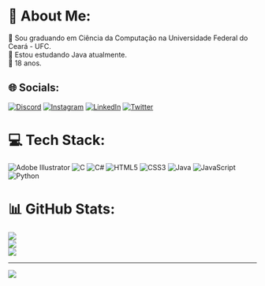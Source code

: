 # 💫 About Me:
🔭 Sou graduando em Ciência da Computação na  Universidade Federal do Ceará - UFC.<br>🌱 Estou estudando Java atualmente.<br>💬 18 anos.


## 🌐 Socials:
[![Discord](https://img.shields.io/badge/Discord-%237289DA.svg?logo=discord&logoColor=white)](https://discord.gg/nicolasferreira6387) [![Instagram](https://img.shields.io/badge/Instagram-%23E4405F.svg?logo=Instagram&logoColor=white)](https://instagram.com/nicolasferreira_l) [![LinkedIn](https://img.shields.io/badge/LinkedIn-%230077B5.svg?logo=linkedin&logoColor=white)](https://linkedin.com/in/nicolas-ferreira-99575b263) [![Twitter](https://img.shields.io/badge/Twitter-%231DA1F2.svg?logo=Twitter&logoColor=white)](https://twitter.com/@nicolas21194725) 

# 💻 Tech Stack:
![Adobe Illustrator](https://img.shields.io/badge/adobe%20illustrator-%23FF9A00.svg?style=for-the-badge&logo=adobe%20illustrator&logoColor=white) ![C](https://img.shields.io/badge/c-%2300599C.svg?style=for-the-badge&logo=c&logoColor=white) ![C#](https://img.shields.io/badge/c%23-%23239120.svg?style=for-the-badge&logo=c-sharp&logoColor=white) ![HTML5](https://img.shields.io/badge/html5-%23E34F26.svg?style=for-the-badge&logo=html5&logoColor=white) ![CSS3](https://img.shields.io/badge/css3-%231572B6.svg?style=for-the-badge&logo=css3&logoColor=white) ![Java](https://img.shields.io/badge/java-%23ED8B00.svg?style=for-the-badge&logo=openjdk&logoColor=white) ![JavaScript](https://img.shields.io/badge/javascript-%23323330.svg?style=for-the-badge&logo=javascript&logoColor=%23F7DF1E) ![Python](https://img.shields.io/badge/python-3670A0?style=for-the-badge&logo=python&logoColor=ffdd54)
# 📊 GitHub Stats:
![](https://github-readme-stats.vercel.app/api?username=nicolasferleite&theme=dark&hide_border=false&include_all_commits=false&count_private=false)<br/>
![](https://github-readme-streak-stats.herokuapp.com/?user=nicolasferleite&theme=dark&hide_border=false)<br/>
![](https://github-readme-stats.vercel.app/api/top-langs/?username=nicolasferleite&theme=dark&hide_border=false&include_all_commits=false&count_private=false&layout=compact)

---
[![](https://visitcount.itsvg.in/api?id=nicolasferleite&icon=0&color=0)](https://visitcount.itsvg.in)

<!-- Proudly created with GPRM ( https://gprm.itsvg.in ) -->
